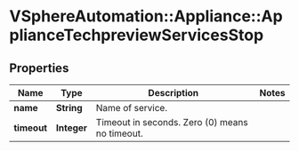 # VSphereAutomation::Appliance::ApplianceTechpreviewServicesStop

## Properties
Name | Type | Description | Notes
------------ | ------------- | ------------- | -------------
**name** | **String** | Name of service. | 
**timeout** | **Integer** | Timeout in seconds. Zero (0) means no timeout. | 


